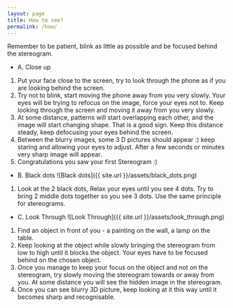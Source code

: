 ```yaml
---
layout: page
title: How to see?
permalink: /how/
---
```




Remember to be patient, blink as little as possible and be focused behind the stereogram.

* A. Close up
1. Put your face close to the screen, try to look through the phone as if you are looking behind the screen.
2. Try not to blink, start moving the phone away from you very slowly. Your eyes will be trying to refocus on the image, force your eyes not to. Keep looking through the screen and moving it away from you very slowly.
3. At some distance, patterns will start overlapping each other, and the image will start changing shape. That is a good sign. Keep this distance steady, keep defocusing your eyes behind the screen.
4. Between the blurry images, some 3 D pictures should appear :) keep staring and allowing your eyes to adjust. After a few seconds or minutes very sharp image will appear.
5. Congratulations you saw your first Stereogram :)

* B. Black dots
![Black dots]({{ site.url }}/assets/black_dots.png)

1. Look at the 2 black dots, Relax your eyes until you see 4 dots. Try to bring 2 middle dots together so you see 3 dots. Use the same principle for stereograms.

* C. Look Through
![Look Through]({{ site.url }}/assets/look_through.png)

1. Find an object in front of you - a painting on the wall, a lamp on the table.
2. Keep looking at the object while slowly bringing the stereogram from low to high until it blocks the object. Your eyes have to be focused behind on the chosen object.
3. Once you manage to keep your focus on the object and not on the stereogram, try slowly moving the stereogram towards or away from you. At some distance you will see the hidden image in the stereogram.
4. Once you can see blurry 3D picture, keep looking at it this way until it becomes sharp and recognisable.